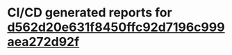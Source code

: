 # CI/CD generated reports for [d562d20e631f8450ffc92d7196c999aea272d92f](https://github.com/hydephp/develop/commit/d562d20e631f8450ffc92d7196c999aea272d92f)
